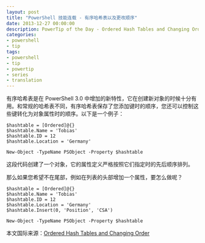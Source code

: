 ```yaml
---
layout: post
title: "PowerShell 技能连载 - 有序哈希表以及更改顺序"
date: 2013-12-27 00:00:00
description: PowerTip of the Day - Ordered Hash Tables and Changing Order
categories:
- powershell
- tip
tags:
- powershell
- tip
- powertip
- series
- translation
---
```

有序哈希表是在 PowerShell 3.0 中增加的新特性，它在创建新对象的时候十分有用。和常规的哈希表不同，有序哈希表保存了您添加键时的顺序，您还可以控制这些键转化为对象属性时的顺序。以下是一个例子：

	$hashtable = [Ordered]@{}
	$hashtable.Name = 'Tobias'
	$hashtable.ID = 12
	$hashtable.Location = 'Germany'

	New-Object -TypeName PSObject -Property $hashtable

这段代码创建了一个对象，它的属性定义严格按照它们指定时的先后顺序排列。

那么如果您希望不在尾部，例如在列表的头部增加一个属性，要怎么做呢？

	$hashtable = [Ordered]@{}
	$hashtable.Name = 'Tobias'
	$hashtable.ID = 12
	$hashtable.Location = 'Germany'
	$hashtable.Insert(0, 'Position', 'CSA')
	
	New-Object -TypeName PSObject -Property $hashtable

<!--more-->
本文国际来源：[Ordered Hash Tables and Changing Order](http://community.idera.com/powershell/powertips/b/tips/posts/ordered-hash-tables-and-changing-order)
